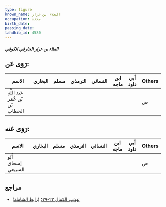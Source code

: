 ```yaml
---
type: figure
known_name: العلاء بن عرار
occupation: محدث
birth_date:
passing_date:
tahdhib_id: 4580
---
```

##### العلاء بن عرار الخارفي الكوفي

## رَوَى عَن:
| الاسم                             | البخاري | مسلم | الترمذي | النسائي | ابن ماجه | أبي داود | Others |
| --------------------------------- | ------- | ---- | ------- | ------- | -------- | -------- | ------ |
| عَبد اللَّهِ بْن عُمَر بْن الخطاب |         |      |         |         |          |          | ص      |
## رَوَى عَنه:
| الاسم               | البخاري | مسلم | الترمذي | النسائي | ابن ماجه | أبي داود | Others |
| ------------------- | ------- | ---- | ------- | ------- | -------- | -------- | ------ |
| أَبُو إسحاق السبيعي |         |      |         |         |          |          | ص      |
## مراجع
- [تهذيب الكمال ٢٢-٥٢٩](obsidian://open?vault=Tahdhib-al-Kamal&file=Figures/٤٥٨٠-العلاء%20بن%20عرار%20الخارفي%20الكوفي) ([رابط الشاملة](https://shamela.ws/book/3722/11782))